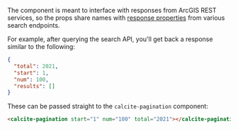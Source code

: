 The component is meant to interface with responses from ArcGIS REST services, so the props share names with [response properties](https://developers.arcgis.com/rest/users-groups-and-items/search.htm) from various search endpoints.

For example, after querying the search API, you'll get back a response similar to the following:

```JSON
{
  "total": 2021,
  "start": 1,
  "num": 100,
  "results": []
}
```

These can be passed straight to the `calcite-pagination` component:

```html
<calcite-pagination start="1" num="100" total="2021"></calcite-pagination>
```
